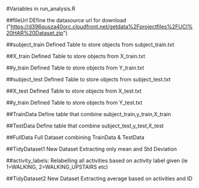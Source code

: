 
#Variables in run_analysis.R


##fileUrl 
DEfine the datasource url for download ("https://d396qusza40orc.cloudfront.net/getdata%2Fprojectfiles%2FUCI%20HAR%20Dataset.zip")

##subject_train 
Defined Table to store objects from subject_train.txt

##X_train 
Defined Table to store objects from X_train.txt

##y_train 
Defined Table to store objects from Y_train.txt

##subject_test
Defined Table to store objects from subject_test.txt

##X_test 
Defined Table to store objects from X_test.txt

##y_train 
Defined Table to store objects from Y_test.txt

##TrainData 
Define table that combine subject_train,y_train,X_train

##TestData 
Define table that combine subject_test,y_test,X_test

##FullData 
Full Dataset combining TrainData & TestData

##TidyDataset1
New Dataset Extracting only mean and Std Deviation

##activity_labels: 
Relabelling all activities based on activity label given (ie 1=WALKING, 2=WALKING_UPSTAIRS etc)

##TidyDataset2
New Dataset Extracting average based on activities and ID

